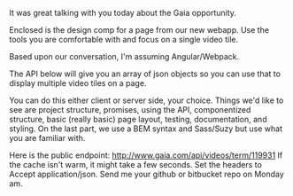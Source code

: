 

It was great talking with you today about the Gaia opportunity.

Enclosed is the design comp for a page from our new webapp.
Use the tools you are comfortable with and focus on a single video tile.

Based upon our conversation, I'm assuming Angular/Webpack.

The API below will give you an array of json objects so you can use that to display multiple video tiles on a page.

You can do this either client or server side, your choice. Things we'd like to see are project structure, promises, using the API, componentized structure, basic (really basic) page layout, testing, documentation, and styling. On the last part, we use a BEM syntax and Sass/Suzy but use what you are familiar with.


Here is the public endpoint: http://www.gaia.com/api/videos/term/119931
If the cache isn't warm, it might take a few seconds.
Set the headers to Accept application/json.
Send me your github or bitbucket repo on Monday am.
